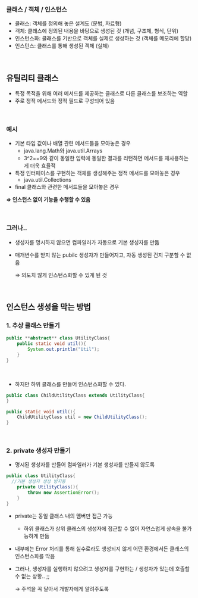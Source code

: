 ### 클래스 / 객체 / 인스턴스

- 클래스: 객체를 정의해 놓은 설계도 (문법, 자료형)
- 객체: 클래스에 정의된 내용을 바탕으로 생성된 것 (개념, 구조체, 형식, 단위)
- 인스턴스화: 클래스를 기반으로 객체를 실제로 생성하는 것 (객체를 메모리에 할당)
- 인스턴스: 클래스를 통해 생성된 객체 (실체)

<br>

## 유틸리티 클래스

- 특정 목적을 위해 여러 메서드를 제공하는 클래스로 다른 클래스를 보조하는 역할
- 주로 정적 메서드와 정적 필드로 구성되어 있음

<br>

### 예시

- 기본 타입 값이나 배열 관련 메서드들을 모아놓은 경우
    - java.lang.Math와 java.util.Arrays
    - 3^2==9와 같이 동일한 입력에 동일한 결과를 리턴하면 메서드를 재사용하는 게 더욱 효율적
- 특정 인터페이스를 구현하는 객체를 생성해주는 정적 메서드를 모아놓은 경우
    - java.util.Collections
- final 클래스와 관련한 메서드들을 모아놓은 경우

**⇒ 인스턴스 없이 기능을 수행할 수 있음**

<br>

### 그러나..

- 생성자를 명시하지 않으면 컴파일러가 자동으로 기본 생성자를 만듦
- 매개변수를 받지 않는 pubilc 생성자가 만들어지고, 자동 생성된 건지 구분할 수 없음
    
    ⇒ 의도치 않게 인스턴스화할 수 있게 된 것
    

<br>

## 인스턴스 생성을 막는 방법

### 1. 추상 클래스 만들기

```java
public **abstract** class UtilityClass{
	public static void util(){
		System.out.println("Util");
	}
}
```

<br>

- 하지만 하위 클래스를 만들어 인스턴스화할 수 있다.

```java
public class ChildUtilityClass extends UtilityClass{
}
```

```java
public static void util(){
	ChildUtilityClass util = new ChildUtilityClass();
}
```

<br>

### 2. private 생성자 만들기

- 명시된 생성자를 만들어 컴파일러가 기본 생성자를 만들지 않도록

```java
public class UtilityClass{
  //기본 생성자 생성 방지용
	private UtilityClass(){
		throw new AssertionError();
	}
}
```

- private는 동일 클래스 내의 멤버만 접근 가능
    - 하위 클래스가 상위 클래스의 생성자에 접근할 수 없어 자연스럽게 상속을 불가능하게 만듦
- 내부에는 Error 처리를 통해 실수로라도 생성되지 않게 어떤 환경에서든 클래스의 인스턴스화를 막음
- 그러나, 생성자를 실행하지 않으려고 생성자를 구현하는 / 생성자가 있는데 호출할 수 없는 상황.. ;;
    
    →  주석을 꼭 달아서 개발자에게 알려주도록
